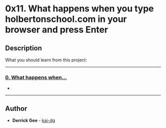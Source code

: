 # 0x11. What happens when you type holbertonschool.com in your browser and press Enter

## Description
What you should learn from this project:

---

### [0. What happens when...](./0-blog_post)
* 

---

## Author
* **Derrick Gee** - [kai-dg](https://github.com/kai-dg)